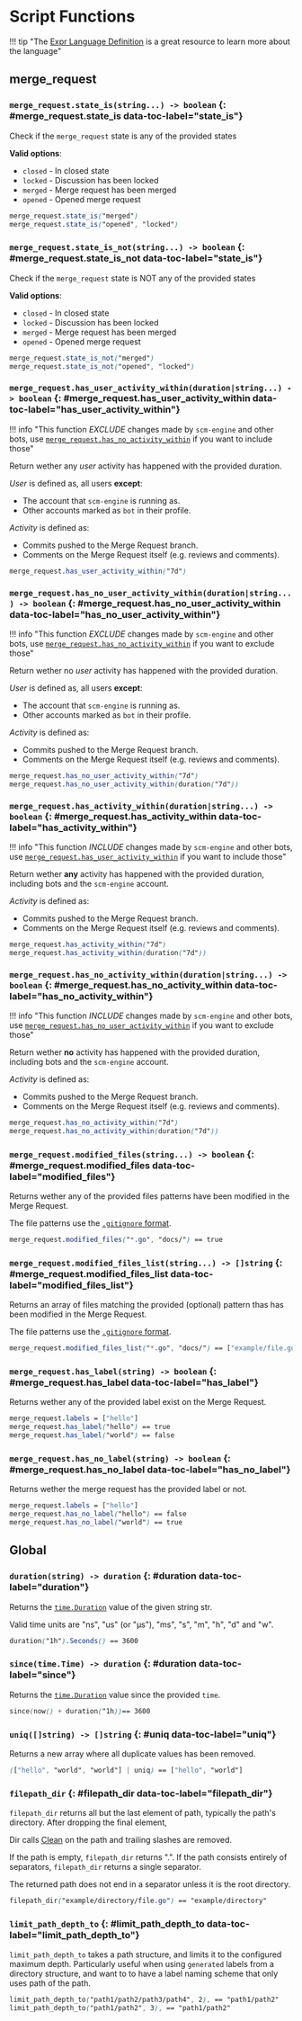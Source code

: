 # Script Functions

!!! tip "The [Expr Language Definition](https://expr-lang.org/docs/language-definition) is a great resource to learn more about the language"

## merge_request

### `merge_request.state_is(string...) -> boolean` {: #merge_request.state_is data-toc-label="state_is"}

Check if the `merge_request` state is any of the provided states

**Valid options**:

- `closed` - In closed state
- `locked` - Discussion has been locked
- `merged` - Merge request has been merged
- `opened` - Opened merge request

```css
merge_request.state_is("merged")
merge_request.state_is("opened", "locked")
```

### `merge_request.state_is_not(string...) -> boolean` {: #merge_request.state_is_not data-toc-label="state_is"}

Check if the `merge_request` state is NOT any of the provided states

**Valid options**:

- `closed` - In closed state
- `locked` - Discussion has been locked
- `merged` - Merge request has been merged
- `opened` - Opened merge request

```css
merge_request.state_is_not("merged")
merge_request.state_is_not("opened", "locked")
```

### `merge_request.has_user_activity_within(duration|string...) -> boolean` {: #merge_request.has_user_activity_within data-toc-label="has_user_activity_within"}

!!! info "This function *EXCLUDE* changes made by `scm-engine` and other bots, use [`merge_request.has_no_activity_within`](#merge_request.has_no_activity_within) if you want to include those"

Return wether any *user* activity has happened with the provided duration.

*User* is defined as, all users **except**:

- The account that `scm-engine` is running as.
- Other accounts marked as `bot` in their profile.

*Activity* is defined as:

- Commits pushed to the Merge Request branch.
- Comments on the Merge Request itself (e.g. reviews and comments).

```css
merge_request.has_user_activity_within("7d")
```

### `merge_request.has_no_user_activity_within(duration|string...) -> boolean` {: #merge_request.has_no_user_activity_within data-toc-label="has_no_user_activity_within"}

!!! info "This function *EXCLUDE* changes made by `scm-engine` and other bots, use [`merge_request.has_no_activity_within`](#merge_request.has_no_activity_within) if you want to exclude those"

Return wether no *user* activity has happened with the provided duration.

*User* is defined as, all users **except**:

- The account that `scm-engine` is running as.
- Other accounts marked as `bot` in their profile.

*Activity* is defined as:

- Commits pushed to the Merge Request branch.
- Comments on the Merge Request itself (e.g. reviews and comments).

```css
merge_request.has_no_user_activity_within("7d")
merge_request.has_no_user_activity_within(duration("7d"))
```

### `merge_request.has_activity_within(duration|string...) -> boolean` {: #merge_request.has_activity_within data-toc-label="has_activity_within"}

!!! info "This function *INCLUDE* changes made by `scm-engine` and other bots, use [`merge_request.has_user_activity_within`](#merge_request.has_user_activity_within) if you want to include those"

Return wether **any** activity has happened with the provided duration, including bots and the `scm-engine` account.

*Activity* is defined as:

- Commits pushed to the Merge Request branch.
- Comments on the Merge Request itself (e.g. reviews and comments).

```css
merge_request.has_activity_within("7d")
merge_request.has_activity_within(duration("7d"))
```

### `merge_request.has_no_activity_within(duration|string...) -> boolean` {: #merge_request.has_no_activity_within data-toc-label="has_no_activity_within"}

!!! info "This function *INCLUDE* changes made by `scm-engine` and other bots, use [`merge_request.has_no_user_activity_within`](#merge_request.has_no_user_activity_within) if you want to exclude those"

Return wether **no** activity has happened with the provided duration, including bots and the `scm-engine` account.

*Activity* is defined as:

- Commits pushed to the Merge Request branch.
- Comments on the Merge Request itself (e.g. reviews and comments).

```css
merge_request.has_no_activity_within("7d")
merge_request.has_no_activity_within(duration("7d"))
```

### `merge_request.modified_files(string...) -> boolean` {: #merge_request.modified_files data-toc-label="modified_files"}

Returns wether any of the provided files patterns have been modified in the Merge Request.

The file patterns use the [`.gitignore` format](https://git-scm.com/docs/gitignore#_pattern_format).

```css
merge_request.modified_files("*.go", "docs/") == true
```

### `merge_request.modified_files_list(string...) -> []string` {: #merge_request.modified_files_list data-toc-label="modified_files_list"}

Returns an array of files matching the provided (optional) pattern thas has been modified in the Merge Request.

The file patterns use the [`.gitignore` format](https://git-scm.com/docs/gitignore#_pattern_format).

```css
merge_request.modified_files_list("*.go", "docs/") == ["example/file.go", "docs/index.md"]
```

### `merge_request.has_label(string) -> boolean` {: #merge_request.has_label data-toc-label="has_label"}

Returns wether any of the provided label exist on the Merge Request.

```css
merge_request.labels = ["hello"]
merge_request.has_label("hello") == true
merge_request.has_label("world") == false
```

### `merge_request.has_no_label(string) -> boolean` {: #merge_request.has_no_label data-toc-label="has_no_label"}

Returns wether the merge request has the provided label or not.

```css
merge_request.labels = ["hello"]
merge_request.has_no_label("hello") == false
merge_request.has_no_label("world") == true
```

## Global

### `duration(string) -> duration` {: #duration data-toc-label="duration"}

Returns the [`time.Duration`](https://pkg.go.dev/time#Duration) value of the given string str.

Valid time units are "ns", "us" (or "µs"), "ms", "s", "m", "h", "d" and "w".

```css
duration("1h").Seconds() == 3600
```

### `since(time.Time) -> duration` {: #duration data-toc-label="since"}

Returns the [`time.Duration`](https://pkg.go.dev/time#Duration) value since the provided `time`.

```css
since(now() + duration("1h))== 3600
```

### `uniq([]string) -> []string` {: #uniq data-toc-label="uniq"}

Returns a new array where all duplicate values has been removed.

```css
(["hello", "world", "world"] | uniq) == ["hello", "world"]
```

### `filepath_dir` {: #filepath_dir data-toc-label="filepath_dir"}

`filepath_dir` returns all but the last element of path, typically the path's directory. After dropping the final element,

Dir calls [Clean](https://pkg.go.dev/path/filepath#Clean) on the path and trailing slashes are removed.

If the path is empty, `filepath_dir` returns ".". If the path consists entirely of separators, `filepath_dir` returns a single separator.

The returned path does not end in a separator unless it is the root directory.

```css
filepath_dir("example/directory/file.go") == "example/directory"
```

### `limit_path_depth_to` {: #limit_path_depth_to data-toc-label="limit_path_depth_to"}

`limit_path_depth_to` takes a path structure, and limits it to the configured maximum depth. Particularly useful when using `generated` labels from a directory structure, and want to to have a label naming scheme that only uses path of the path.

```css
limit_path_depth_to("path1/path2/path3/path4", 2), == "path1/path2"
limit_path_depth_to("path1/path2", 3), == "path1/path2"
```
